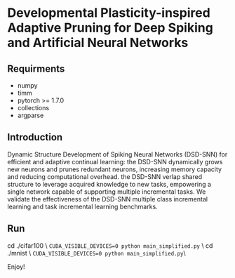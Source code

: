 # Developmental Plasticity-inspired Adaptive Pruning for Deep Spiking and Artificial Neural Networks #

## Requirments ##
* numpy
* timm
* pytorch >= 1.7.0
* collections
* argparse

## Introduction ##
Dynamic Structure Development of Spiking Neural Networks (DSD-SNN) for efficient and adaptive continual learning: 
the DSD-SNN dynamically grows new neurons and prunes redundant neurons, increasing memory capacity and reducing computational overhead.
the DSD-SNN verlap shared structure to leverage acquired knowledge to new tasks, empowering a single network capable of supporting multiple incremental tasks. 
We validate the effectiveness of the DSD-SNN multiple class incremental learning and task incremental learning benchmarks.

## Run ##
cd ./cifar100 \\
```CUDA_VISIBLE_DEVICES=0 python main_simplified.py``` \\
cd ./mnist \\
```CUDA_VISIBLE_DEVICES=0 python main_simplified.py```\\

Enjoy!
